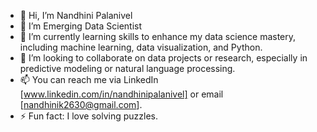 - 👋 Hi, I’m Nandhini Palanivel
- 👀 I’m Emerging Data Scientist
- 🌱 I’m currently learning skills to enhance my data science mastery, including machine learning, data visualization, and Python.
- 💞️ I’m looking to collaborate on data projects or research, especially in predictive modeling or natural language processing.
- 📫 You can reach me via LinkedIn [www.linkedin.com/in/nandhinipalanivel] or email [nandhinik2630@gmail.com].
- ⚡ Fun fact: I love solving puzzles.

<!---
Nandhini0226/Nandhini0226 is a ✨ special ✨ repository because its `README.md` (this file) appears on your GitHub profile.
You can click the Preview link to take a look at your changes.
--->
